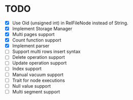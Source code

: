 # TODO

* [x] Use Oid (unsigned int) in RelFileNode instead of String.
* [x] Implement Storage Manager
* [x] Multi pages support
* [x] Count function support
* [x] Implement parser
* [ ] Support multi rows insert syntax
* [ ] Delete operation support
* [ ] Update operation support
* [ ] Index support
* [ ] Manual vacuum support
* [ ] Trait for node executions
* [ ] Null value support
* [ ] Multi segment support
